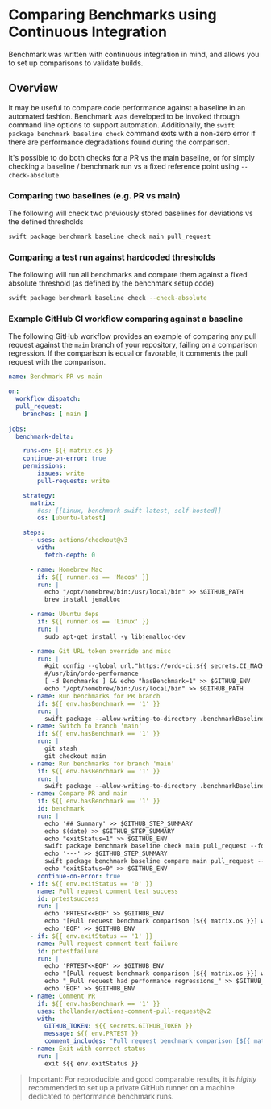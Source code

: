# Comparing Benchmarks using Continuous Integration

Benchmark was written with continuous integration in mind, and allows you to set up comparisons to validate builds. 

## Overview

It may be useful to compare code performance against a baseline in an automated fashion.
Benchmark was developed to be invoked through command line options to support automation.
Additionally, the `swift package benchmark baseline check` command exits with a non-zero error if there are performance degradations found during the comparison.

It's possible to do both checks for a PR vs the main baseline, or for simply checking a baseline / benchmark run vs a fixed reference point using `--check-absolute`.

### Comparing two baselines (e.g. PR vs main)

The following will check two previously stored baselines for deviations vs the defined thresholds
```bash
swift package benchmark baseline check main pull_request
```

### Comparing a test run against hardcoded thresholds

The following will run all benchmarks and compare them against a fixed absolute threshold (as defined by the benchmark setup code)
```bash
swift package benchmark baseline check --check-absolute
```

### Example GitHub CI workflow comparing against a baseline

The following GitHub workflow provides an example of comparing any pull request against the `main` branch of your repository, failing on a comparison regression.
If the comparison is equal or favorable, it comments the pull request with the comparison. 

```yaml
name: Benchmark PR vs main

on:
  workflow_dispatch:
  pull_request:
    branches: [ main ]
  
jobs:
  benchmark-delta:

    runs-on: ${{ matrix.os }}
    continue-on-error: true
    permissions:
        issues: write
        pull-requests: write

    strategy:
      matrix:
        #os: [[Linux, benchmark-swift-latest, self-hosted]]
        os: [ubuntu-latest]

    steps:
      - uses: actions/checkout@v3
        with:
          fetch-depth: 0

      - name: Homebrew Mac
        if: ${{ runner.os == 'Macos' }}
        run: |
          echo "/opt/homebrew/bin:/usr/local/bin" >> $GITHUB_PATH
          brew install jemalloc

      - name: Ubuntu deps
        if: ${{ runner.os == 'Linux' }}
        run: |
          sudo apt-get install -y libjemalloc-dev

      - name: Git URL token override and misc
        run: |
          #git config --global url."https://ordo-ci:${{ secrets.CI_MACHINE_PAT }}@github.com".insteadOf "https://github.com"
          #/usr/bin/ordo-performance
          [ -d Benchmarks ] && echo "hasBenchmark=1" >> $GITHUB_ENV
          echo "/opt/homebrew/bin:/usr/local/bin" >> $GITHUB_PATH
      - name: Run benchmarks for PR branch
        if: ${{ env.hasBenchmark == '1' }}
        run: |
          swift package --allow-writing-to-directory .benchmarkBaselines/ benchmark baseline update pull_request --no-progress --quiet
      - name: Switch to branch 'main'
        if: ${{ env.hasBenchmark == '1' }}
        run: |
          git stash
          git checkout main
      - name: Run benchmarks for branch 'main'
        if: ${{ env.hasBenchmark == '1' }}
        run: |
          swift package --allow-writing-to-directory .benchmarkBaselines/ benchmark baseline update main --no-progress --quiet
      - name: Compare PR and main
        if: ${{ env.hasBenchmark == '1' }}
        id: benchmark
        run: |
          echo '## Summary' >> $GITHUB_STEP_SUMMARY
          echo $(date) >> $GITHUB_STEP_SUMMARY
          echo "exitStatus=1" >> $GITHUB_ENV
          swift package benchmark baseline check main pull_request --format markdown >> $GITHUB_STEP_SUMMARY
          echo '---' >> $GITHUB_STEP_SUMMARY
          swift package benchmark baseline compare main pull_request --no-progress --quiet --format markdown >> $GITHUB_STEP_SUMMARY
          echo "exitStatus=0" >> $GITHUB_ENV
        continue-on-error: true
      - if: ${{ env.exitStatus == '0' }}
        name: Pull request comment text success
        id: prtestsuccess
        run: |
          echo 'PRTEST<<EOF' >> $GITHUB_ENV
          echo "[Pull request benchmark comparison [${{ matrix.os }}] with 'main' run at $(date -Iseconds)](https://github.com/ordo-one/${{ github.event.repository.name }}/actions/runs/${{ github.run_id }})" >> $GITHUB_ENV
          echo 'EOF' >> $GITHUB_ENV
      - if: ${{ env.exitStatus == '1' }}
        name: Pull request comment text failure
        id: prtestfailure
        run: |
          echo 'PRTEST<<EOF' >> $GITHUB_ENV
          echo "[Pull request benchmark comparison [${{ matrix.os }}] with 'main' run at $(date -Iseconds)](https://github.com/ordo-one/${{ github.event.repository.name }}/actions/runs/${{ github.run_id }})" >> $GITHUB_ENV
          echo "_Pull request had performance regressions_" >> $GITHUB_ENV
          echo 'EOF' >> $GITHUB_ENV
      - name: Comment PR
        if: ${{ env.hasBenchmark == '1' }}
        uses: thollander/actions-comment-pull-request@v2
        with:
          GITHUB_TOKEN: ${{ secrets.GITHUB_TOKEN }}
          message: ${{ env.PRTEST }}
          comment_includes: "Pull request benchmark comparison [${{ matrix.os }}] with"
      - name: Exit with correct status
        run: |
          exit ${{ env.exitStatus }}
```

> Important: For reproducible and good comparable results, it is *highly* recommended to set up a private GitHub runner on a machine dedicated to performance benchmark runs.
